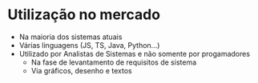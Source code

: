 # Utilização no mercado

- Na maioria dos sistemas atuais
- Várias linguagens (JS, TS, Java, Python...)
- Utilizado por Analistas de Sistemas e não somente por progamadores
  - Na fase de levantamento de requisitos de sistema
  - Via gráficos, desenho e textos
